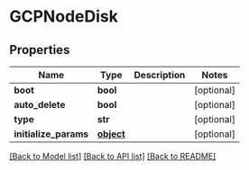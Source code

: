 # GCPNodeDisk

## Properties
Name | Type | Description | Notes
------------ | ------------- | ------------- | -------------
**boot** | **bool** |  | [optional] 
**auto_delete** | **bool** |  | [optional] 
**type** | **str** |  | [optional] 
**initialize_params** | [**object**](.md) |  | [optional] 

[[Back to Model list]](../README.md#documentation-for-models) [[Back to API list]](../README.md#documentation-for-api-endpoints) [[Back to README]](../README.md)


